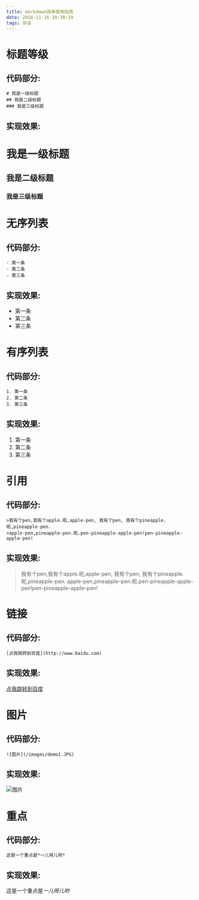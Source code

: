 ```yaml
---
title: markdown简单使用指南
date: 2016-11-16 10:30:59
tags: 杂谈
---
```

# 标题等级

## 代码部分:
```
# 我是一级标题
## 我是二级标题
### 我是三级标题
```
## 实现效果:
# 我是一级标题
## 我是二级标题
### 我是三级标题


# 无序列表

## 代码部分:
```
- 第一条
- 第二条
- 第三条
```
## 实现效果:
- 第一条
- 第二条
- 第三条

# 有序列表 

## 代码部分:
```
1. 第一条
2. 第二条
3. 第三条
```
## 实现效果:
1. 第一条
2. 第二条
3. 第三条

# 引用

## 代码部分:
```
>我有个pen,我有个apple.呃,apple-pen, 我有个pen, 我有个pineapple.呃,pineapple-pen.
>apple-pen,pineapple-pen.呃.pen-pineapple-apple-pen!pen-pineapple-apple-pen!
```
## 实现效果:
>我有个pen,我有个apple.呃,apple-pen, 我有个pen, 我有个pineapple.呃,pineapple-pen.
>apple-pen,pineapple-pen.呃.pen-pineapple-apple-pen!pen-pineapple-apple-pen!

# 链接

## 代码部分:
```
[点我跳转到百度](http://www.baidu.com)
```
## 实现效果:
[点我跳转到百度](http://www.baidu.com)

# 图片

## 代码部分:
```
![图片](/images/demo1.JPG)
```
## 实现效果:
![图片](/images/demo1.JPG)

# 重点

## 代码部分:
```
这是一个重点是*一儿呀儿哟*
```
## 实现效果:
这是一个重点是*一儿呀儿哟*